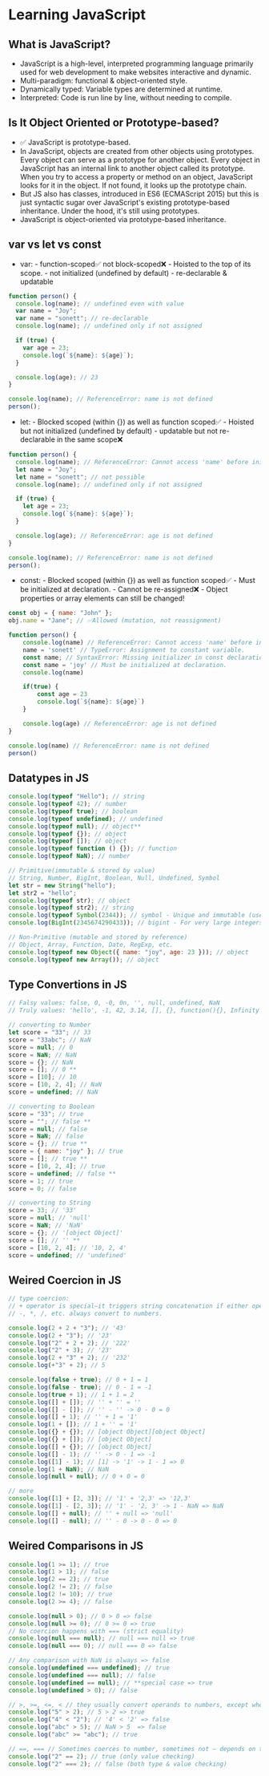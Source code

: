 # Learning JavaScript

## What is JavaScript?

- JavaScript is a high-level, interpreted programming language primarily used for web development to make websites interactive and dynamic.
- Multi-paradigm: functional & object-oriented style.
- Dynamically typed: Variable types are determined at runtime.
- Interpreted: Code is run line by line, without needing to compile.

## Is It Object Oriented or Prototype-based?

- ✅ JavaScript is prototype-based.
- In JavaScript, objects are created from other objects using prototypes. Every object can serve as a prototype for another object. Every object in JavaScript has an internal link to another object called its prototype. When you try to access a property or method on an object, JavaScript looks for it in the object. If not found, it looks up the prototype chain.
- But JS also has classes, introduced in ES6 (ECMAScript 2015) but this is just syntactic sugar over JavaScript's existing prototype-based inheritance. Under the hood, it's still using prototypes.
- JavaScript is object-oriented via prototype-based inheritance.

## var vs let vs const

- var: - function-scoped✅ not block-scoped❌ - Hoisted to the top of its scope. - not initialized (undefined by default) - re-declarable & updatable

```javascript
function person() {
  console.log(name); // undefined even with value
  var name = "Joy";
  var name = "sonett"; // re-declarable
  console.log(name); // undefined only if not assigned

  if (true) {
    var age = 23;
    console.log(`${name}: ${age}`);
  }

  console.log(age); // 23
}

console.log(name); // ReferenceError: name is not defined
person();
```

- let: - Blocked scoped (within {}) as well as function scoped✅ - Hoisted but not initialized (undefined by default) - updatable but not re-declarable in the same scope❌

```javascript
function person() {
  console.log(name); // ReferenceError: Cannot access 'name' before initialization
  let name = "Joy";
  let name = "sonett"; // not possible
  console.log(name); // undefined only if not assigned

  if (true) {
    let age = 23;
    console.log(`${name}: ${age}`);
  }

  console.log(age); // ReferenceError: age is not defined
}

console.log(name); // ReferenceError: name is not defined
person();
```

- const: - Blocked scoped (within {}) as well as function scoped✅ - Must be initialized at declaration. - Cannot be re-assigned❌ - Object properties or array elements can still be changed!

```javascript
const obj = { name: "John" };
obj.name = "Jane"; // ✅Allowed (mutation, not reassignment)

function person() {
    console.log(name) // ReferenceError: Cannot access 'name' before initialization
    name = 'sonett' // TypeError: Assignment to constant variable.
    const name; // SyntaxError: Missing initializer in const declaration
    const name = 'joy' // Must be initialized at declaration.
    console.log(name)

    if(true) {
        const age = 23
        console.log(`${name}: ${age}`)
    }

    console.log(age) // ReferenceError: age is not defined
}

console.log(name) // ReferenceError: name is not defined
person()
```

## Datatypes in JS

```js
console.log(typeof "Hello"); // string
console.log(typeof 42); // number
console.log(typeof true); // boolean
console.log(typeof undefined); // undefined
console.log(typeof null); // object**
console.log(typeof {}); // object
console.log(typeof []); // object
console.log(typeof function () {}); // function
console.log(typeof NaN); // number

// Primitive(immutable & stored by value)
// String, Number, BigInt, Boolean, Null, Undefined, Symbol
let str = new String("hello");
let str2 = "hello";
console.log(typeof str); // object
console.log(typeof str2); // string
console.log(typeof Symbol(2344)); // symbol - Unique and immutable (used as object keys)
console.log(BigInt(2345674290433)); // bigint - For very large integers

// Non-Primitive (mutable and stored by reference)
// Object, Array, Function, Date, RegExp, etc.
console.log(typeof new Object({ name: "joy", age: 23 })); // object
console.log(typeof new Array()); // object
```

## Type Convertions in JS

```javascript
// Falsy values: false, 0, -0, 0n, '', null, undefined, NaN
// Truly values: 'hello', -1, 42, 3.14, [], {}, function(){}, Infinity

// converting to Number
let score = "33"; // 33
score = "33abc"; // NaN
score = null; // 0
score = NaN; // NaN
score = {}; // NaN
score = []; // 0 **
score = [10]; // 10
score = [10, 2, 4]; // NaN
score = undefined; // NaN

// converting to Boolean
score = "33"; // true
score = ""; // false **
score = null; // false
score = NaN; // false
score = {}; // true **
score = { name: "joy" }; // true
score = []; // true **
score = [10, 2, 4]; // true
score = undefined; // false **
score = 1; // true
score = 0; // false

// converting to String
score = 33; // '33'
score = null; // 'null'
score = NaN; // 'NaN'
score = {}; // '[object Object]'
score = []; // '' **
score = [10, 2, 4]; // '10, 2, 4'
score = undefined; // 'undefined'
```

## Weired Coercion in JS

```javascript
// type coercion:
// + operator is special—it triggers string concatenation if either operand is a string.
// -, *, /, etc. always convert to numbers.

console.log(2 + 2 + "3"); // '43'
console.log(2 + "3"); // '23'
console.log("2" + 2 + 2); // '222'
console.log("2" + 3); // '23'
console.log(2 + "3" + 2); // '232'
console.log(+"3" + 2); // 5

console.log(false + true); // 0 + 1 = 1
console.log(false - true); // 0 - 1 = -1
console.log(true + 1); // 1 + 1 = 2
console.log([] + []); // '' + '' = ''
console.log([] - []); // '' - '' -> 0 - 0 = 0
console.log([] + 1); // '' + 1 = '1'
console.log(1 + []); // 1 + '' = '1'
console.log({} + {}); // [object Object][object Object]
console.log({} + []); // [object Object]
console.log([] + {}); // [object Object]
console.log([] - 1); // '' -> 0 - 1 => -1
console.log([1] - 1); // [1] -> '1' -> 1 - 1 => 0
console.log(1 + NaN); // NaN
console.log(null + null); // 0 + 0 = 0

// more
console.log([1] + [2, 3]); // '1' + '2,3' => '12,3'
console.log([1] - [2, 3]); // '1' - '2, 3' -> 1 - NaN => NaN
console.log([] + null); // '' + null => 'null'
console.log([] - null); // '' - 0 -> 0 - 0 => 0
```

## Weired Comparisons in JS

```javascript
console.log(1 >= 1); // true
console.log(1 > 1); // false
console.log(2 == 2); // true
console.log(2 != 2); // false
console.log(2 != 10); // true
console.log(2 >= 4); // false

console.log(null > 0); // 0 > 0 => false
console.log(null >= 0); // 0 >= 0 => true
// No coercion happens with === (strict equality)
console.log(null === null); // null === null => true
console.log(null === 0); // null === 0 => false

// Any comparison with NaN is always => false
console.log(undefined === undefined); // true
console.log(undefined === null); // false
console.log(undefined == null); // **special case => true
console.log(undefined > 0); // false

// >, >=, <=, < // they usually convert operands to numbers, except when both are strings!
console.log("5" > 2); // 5 > 2 => true
console.log("4" < "2"); // '4' < '2' => false
console.log("abc" > 5); // NaN > 5  => false
console.log("abc" >= "abc"); // true

// ==, === // Sometimes coerces to number, sometimes not — depends on the types!
console.log("2" == 2); // true (only value checking)
console.log("2" === 2); // false (both type & value checking)
```

## 